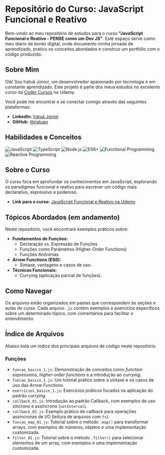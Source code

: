 # Repositório do Curso: JavaScript Funcional e Reativo

Bem-vindo ao meu repositório de estudos para o curso **"JavaScript Funcional e Reativo - PENSE como um Dev JS"**. Este espaço serve como meu diário de bordo digital, onde documento minha jornada de aprendizado, pratico os conceitos abordados e construo um portfólio com o código produzido.

## Sobre Mim

Olá! Sou Iratuã Júnior, um desenvolvedor apaixonado por tecnologia e em constante aprendizado. Este projeto é parte dos meus estudos no excelente curso da [Coder Cursos](https://www.udemy.com/user/leonardo-moura-leitao/) na Udemy.

Você pode me encontrar e se conectar comigo através das seguintes plataformas:

- **LinkedIn:** [Iratuã Júnior](https://linkedin.com/in/iratuan)
- **GitHub:** [@iratuan](https://github.com/iratuan)

## Habilidades e Conceitos

![JavaScript](https://img.shields.io/badge/JavaScript-F7DF1E?style=for-the-badge&logo=javascript&logoColor=black)
![TypeScript](https://img.shields.io/badge/TypeScript-3178C6?style=for-the-badge&logo=typescript&logoColor=white)
![Node.js](https://img.shields.io/badge/Node.js-339933?style=for-the-badge&logo=nodedotjs&logoColor=white)
![ES6+](https://img.shields.io/badge/ES6%2B-F7DF1E?style=for-the-badge&logo=javascript&logoColor=black)
![Functional Programming](https://img.shields.io/badge/Functional-Programming-blueviolet?style=for-the-badge)
![Reactive Programming](https://img.shields.io/badge/Reactive-Programming-blue?style=for-the-badge)

## Sobre o Curso

O curso foca em aprofundar os conhecimentos em JavaScript, explorando os paradigmas funcional e reativo para escrever um código mais declarativo, expressivo e poderoso.

- **Link para o curso:** [JavaScript Funcional e Reativo na Udemy](https://www.udemy.com/course/javascript-funcional)

## Tópicos Abordados (em andamento)

Neste repositório, você encontrará exemplos práticos sobre:

- **Fundamentos de Funções:**
  - Declaração vs. Expressão de Funções
  - Funções como Parâmetros (Higher-Order Functions)
  - Funções Anônimas
- **Arrow Functions (ES6):**
  - Sintaxe, vantagens e casos de uso.
- **Técnicas Funcionais:**
  - Currying (aplicação parcial de funções).

## Como Navegar

Os arquivos estão organizados em pastas que correspondem às seções e aulas do curso. Cada arquivo `.js` contém exemplos e exercícios específicos sobre um determinado tópico, com comentários para facilitar o entendimento.

## Índice de Arquivos

Abaixo está um índice dos principais arquivos de código neste repositório.

### Funções
- `funcao_basico_1.js`: Demonstração de conceitos como *function expressions*, *higher-order functions* e a introdução ao *currying*.
- `funcao_basico_2.js`: Um tutorial prático sobre a sintaxe e os casos de uso das *Arrow Functions*.
- `exercicios_basico_1.js`: Exercícios práticos focados na aplicação do padrão *currying*.
- `callback_01.js`: Introdução ao padrão Callback, com exemplos de uso síncrono e assíncrono (`setInterval`).
- `callback_02.js`: Exemplo prático de callback para operações assíncronas de I/O (leitura de arquivos com `fs`).
- `funcao_map_01.js`: Tutorial sobre o método `.map()` para transformar arrays, com exemplos de números, objetos e uma implementação customizada.
- `filter_01.js`: Tutorial sobre o método `.filter()` para selecionar elementos de um array, com exemplos e uma implementação customizada.